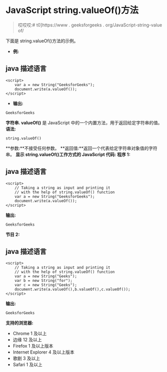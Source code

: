 # JavaScript string.valueOf()方法

> 哎哎哎:# t0]https://www . geeksforgeeks . org/JavaScript-string-value of/

下面是 string.valueOf()方法的示例。

*   **例:**

## java 描述语言

```
<script>
    var a = new String("GeeksforGeeks");
    document.write(a.valueOf());
</script>
```

*   **输出:**

```
GeeksforGeeks
```

**字符串. valueOf()** 是 JavaScript 中的一个内置方法，用于返回给定字符串的值。
**语法:**

```
string.valueOf()
```

**参数:**不接受任何参数。
**返回值:**返回一个代表给定字符串对象值的字符串。
**显示 string.valueOf()工作方式的 JavaScript 代码:**
**程序 1:**

## java 描述语言

```
<script>
    // Taking a string as input and printing it
    // with the help of string.valueOf() function
    var a = new String("GeeksforGeeks");
    document.write(a.valueOf());
</script>
```

**输出:**

```
GeeksforGeeks
```

**节目 2:**

## java 描述语言

```
<script>
    // Taking a string as input and printing it
    // with the help of string.valueOf() function
    var a = new String("Geeks");
    var b = new String("for");
    var c = new String("Geeks");
    document.write(a.valueOf(),b.valueOf(),c.valueOf());
</script>
```

**输出:**

```
GeeksforGeeks
```

**支持的浏览器:**

*   Chrome 1 及以上
*   边缘 12 及以上
*   Firefox 1 及以上版本
*   Internet Explorer 4 及以上版本
*   歌剧 3 及以上
*   Safari 1 及以上